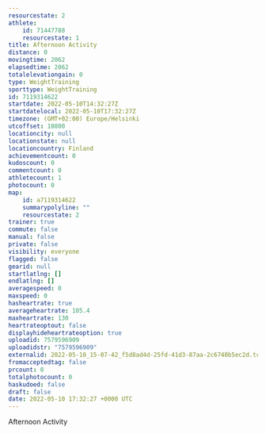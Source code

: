 ```yaml
---
resourcestate: 2
athlete:
    id: 71447788
    resourcestate: 1
title: Afternoon Activity
distance: 0
movingtime: 2062
elapsedtime: 2062
totalelevationgain: 0
type: WeightTraining
sporttype: WeightTraining
id: 7119314622
startdate: 2022-05-10T14:32:27Z
startdatelocal: 2022-05-10T17:32:27Z
timezone: (GMT+02:00) Europe/Helsinki
utcoffset: 10800
locationcity: null
locationstate: null
locationcountry: Finland
achievementcount: 0
kudoscount: 0
commentcount: 0
athletecount: 1
photocount: 0
map:
    id: a7119314622
    summarypolyline: ""
    resourcestate: 2
trainer: true
commute: false
manual: false
private: false
visibility: everyone
flagged: false
gearid: null
startlatlng: []
endlatlng: []
averagespeed: 0
maxspeed: 0
hasheartrate: true
averageheartrate: 105.4
maxheartrate: 130
heartrateoptout: false
displayhideheartrateoption: true
uploadid: 7579596909
uploadidstr: "7579596909"
externalid: 2022-05-10_15-07-42_f5d8ad4d-25fd-41d3-87aa-2c6740b5ec2d.tcx
fromacceptedtag: false
prcount: 0
totalphotocount: 0
haskudoed: false
draft: false
date: 2022-05-10 17:32:27 +0000 UTC
---
```

Afternoon Activity